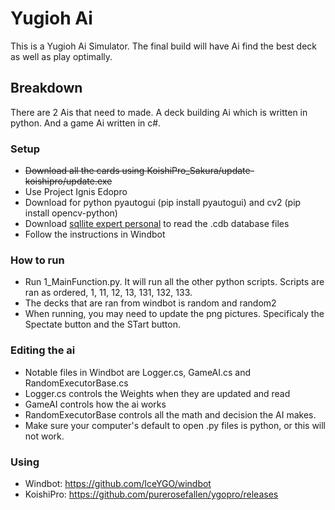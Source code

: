 # Yugioh Ai
This is a Yugioh Ai Simulator.
The final build will have Ai find the best deck as well as play optimally.
## Breakdown
There are 2 Ais that need to made. A deck building Ai which is written in python. And a game Ai written in c#.

### Setup
* <s>Download all the cards using KoishiPro_Sakura/update-koishipro/update.exe</s>
* Use Project Ignis Edopro
* Download for python pyautogui (pip install pyautogui) and cv2 (pip install opencv-python)
* Download [sqllite expert personal](http://www.sqliteexpert.com/download.html) to read the .cdb database files
* Follow the instructions in Windbot
### How to run
* Run 1_MainFunction.py. It will run all the other python scripts. Scripts are ran as ordered, 1, 11, 12, 13, 131, 132, 133.
* The decks that are ran from windbot is random and random2
* When running, you may need to update the png pictures. Specificaly the Spectate button and the STart button.
### Editing the ai
* Notable files in Windbot are Logger.cs, GameAI.cs and RandomExecutorBase.cs
* Logger.cs controls the Weights when they are updated and read
* GameAI controls how the ai works
* RandomExecutorBase controls all the math and decision the AI makes.
* Make sure your computer's default to open .py files is python, or this will not work.
### Using 
* Windbot: https://github.com/IceYGO/windbot
* KoishiPro: https://github.com/purerosefallen/ygopro/releases
